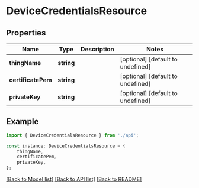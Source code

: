 # DeviceCredentialsResource


## Properties

Name | Type | Description | Notes
------------ | ------------- | ------------- | -------------
**thingName** | **string** |  | [optional] [default to undefined]
**certificatePem** | **string** |  | [optional] [default to undefined]
**privateKey** | **string** |  | [optional] [default to undefined]

## Example

```typescript
import { DeviceCredentialsResource } from './api';

const instance: DeviceCredentialsResource = {
    thingName,
    certificatePem,
    privateKey,
};
```

[[Back to Model list]](../README.md#documentation-for-models) [[Back to API list]](../README.md#documentation-for-api-endpoints) [[Back to README]](../README.md)
